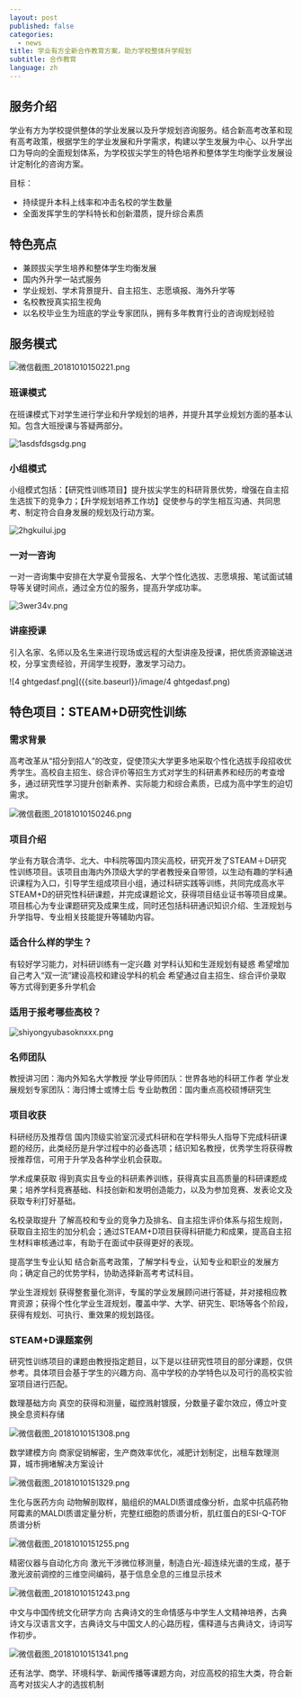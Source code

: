 ```yaml
---
layout: post
published: false
categories:
  - news
title: 学业有方全新合作教育方案，助力学校整体升学规划
subtitle: 合作教育
language: zh
---
```


## 服务介绍

学业有方为学校提供整体的学业发展以及升学规划咨询服务。结合新高考改革和现有高考政策，根据学生的学业发展和升学需求，构建以学生发展为中心、以升学出口为导向的全面规划体系，为学校拔尖学生的特色培养和整体学生均衡学业发展设计定制化的咨询方案。

目标：
- 持续提升本科上线率和冲击名校的学生数量
- 全面发挥学生的学科特长和创新潜质，提升综合素质

## 特色亮点

- 兼顾拔尖学生培养和整体学生均衡发展
- 国内外升学一站式服务
- 学业规划、学术背景提升、自主招生、志愿填报、海外升学等
- 名校教授真实招生视角
- 以名校毕业生为班底的学业专家团队，拥有多年教育行业的咨询规划经验

## 服务模式

![微信截图_20181010150221.png]({{site.baseurl}}/image/微信截图_20181010150221.png)
 
### 班课模式
在班课模式下对学生进行学业和升学规划的培养，并提升其学业规划方面的基本认知。包含大班授课与答疑两部分。

![1asdsfdsgsdg.png]({{site.baseurl}}/image/1asdsfdsgsdg.png)

### 小组模式
小组模式包括：【研究性训练项目】提升拔尖学生的科研背景优势，增强在自主招生选拔下的竞争力；【升学规划培养工作坊】促使参与的学生相互沟通、共同思考、制定符合自身发展的规划及行动方案。 

![2hgkuilui.jpg]({{site.baseurl}}/image/2hgkuilui.jpg)

### 一对一咨询
一对一咨询集中安排在大学夏令营报名、大学个性化选拔、志愿填报、笔试面试辅导等关键时间点，通过全方位的服务，提高升学成功率。

![3wer34v.png]({{site.baseurl}}/image/3wer34v.png)

### 讲座授课
引入名家、名师以及名生来进行现场或远程的大型讲座及授课，把优质资源输送进校，分享宝贵经验，开阔学生视野，激发学习动力。

![4 ghtgedasf.png]({{site.baseurl}}/image/4 ghtgedasf.png)


## 特色项目：STEAM+D研究性训练

### 需求背景

高考改革从“招分到招人”的改变，促使顶尖大学更多地采取个性化选拔手段招收优秀学生。高校自主招生、综合评价等招生方式对学生的科研素养和经历的考查增多，通过研究性学习提升创新素养、实际能力和综合素质，已成为高中学生的迫切需求。

![微信截图_20181010150246.png]({{site.baseurl}}/image/微信截图_20181010150246.png)

### 项目介绍

学业有方联合清华、北大、中科院等国内顶尖高校，研究开发了STEAM＋D研究性训练项目。该项目由海内外顶级大学的学者教授亲自带领，以生动有趣的学科通识课程为入口，引导学生组成项目小组，通过科研实践等训练，共同完成高水平STEAM+D的研究性科研课题，并完成课题论文，获得项目结业证书等项目成果。项目核心为专业课题研究及成果生成，同时还包括科研通识知识介绍、生涯规划与升学指导、专业相关技能提升等辅助内容。

### 适合什么样的学生？

有较好学习能力，对科研训练有一定兴趣
对学科认知和生涯规划有疑惑
希望增加自己考入“双一流”建设高校和建设学科的机会
希望通过自主招生、综合评价录取等方式得到更多升学机会

### 适用于报考哪些高校？

![shiyongyubasoknxxx.png]({{site.baseurl}}/image/shiyongyubasoknxxx.png)

### 名师团队

教授讲习团：海内外知名大学教授
学业导师团队：世界各地的科研工作者
学业发展规划专家团队：海归博士或博士后
专业助教团：国内重点高校硕博研究生

### 项目收获

科研经历及推荐信
国内顶级实验室沉浸式科研和在学科带头人指导下完成科研课题的经历，此类经历是升学过程中的必备选项；结识知名教授，优秀学生将获得教授推荐信，可用于升学及各种学业机会获取。

学术成果获取
得到真实且专业的科研素养训练，获得真实且高质量的科研课题成果；培养学科竞赛基础、科技创新和发明创造能力，以及为参加竞赛、发表论文及获取专利打好基础。

名校录取提升
了解高校和专业的竞争力及排名、自主招生评价体系与招生规则，获取自主招生的加分机会；通过STEAM+D项目获得科研能力和成果，提高自主招生材料审核通过率，有助于在面试中获得更好的表现。

提高学生专业认知
结合新高考政策，了解学科专业，认知专业和职业的发展方向；确定自己的优势学科，协助选择新高考考试科目。

学业生涯规划
获得整套量化测评，专属的学业发展顾问进行答疑，并对接相应教育资源；获得个性化学业生涯规划，覆盖中学、大学、研究生、职场等各个阶段，获得有规划、可执行、重效果的规划路径。

### STEAM+D课题案例

研究性训练项目的课题由教授指定题目，以下是以往研究性项目的部分课题，仅供参考。具体项目会基于学生的兴趣方向、高中学校的办学特色以及可行的高校实验室项目进行匹配。

数理基础方向
真空的获得和测量，磁控溅射镀膜，分数量子霍尔效应，傅立叶变换全息资料存储

![微信截图_20181010151308.png]({{site.baseurl}}/image/微信截图_20181010151308.png)

数学建模方向
商家促销解密，生产商效率优化，减肥计划制定，出租车数理测算，城市拥堵解决方案设计

![微信截图_20181010151329.png]({{site.baseurl}}/image/微信截图_20181010151329.png)

生化与医药方向
动物解剖取样，脑组织的MALDI质谱成像分析，血浆中抗癌药物阿霉素的MALDI质谱定量分析，完整红细胞的质谱分析，肌红蛋白的ESI-Q-TOF质谱分析

![微信截图_20181010151255.png]({{site.baseurl}}/image/微信截图_20181010151255.png)

精密仪器与自动化方向
激光干涉微位移测量，制造白光-超连续光谱的生成，基于激光波前调控的三维空间编码，基于信息全息的三维显示技术

![微信截图_20181010151243.png]({{site.baseurl}}/image/微信截图_20181010151243.png)

中文与中国传统文化研学方向
古典诗文的生命情感与中学生人文精神培养，古典诗文与汉语言文字，古典诗文与中国文人的心路历程，儒释道与古典诗文，诗词写作初步。

![微信截图_20181010151341.png]({{site.baseurl}}/image/微信截图_20181010151341.png)

还有法学、商学、环境科学、新闻传播等课题方向，对应高校的招生大类，符合新高考对拔尖人才的选拔机制


